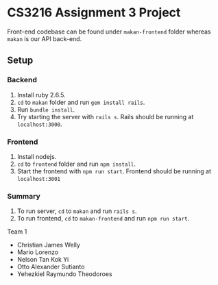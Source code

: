 # CS3216 Assignment 3 Project

Front-end codebase can be found under `makan-frontend` folder whereas `makan` is our API back-end.

## Setup

### Backend

1. Install ruby 2.6.5.
2. `cd` to `makan` folder and run `gem install rails`.
3. Run `bundle install`.
4. Try starting the server with `rails s`. Rails should be running at `localhost:3000`.

### Frontend

1. Install nodejs.
2. `cd` to `frontend` folder and run `npm install`.
3. Start the frontend with `npm run start`. Frontend should be running at `localhost:3001`

### Summary

1. To run server, `cd` to `makan` and run `rails s`.
2. To run frontend, `cd` to `makan-frontend` and run `npm run start`.

Team 1
- Christian James Welly
- Mario Lorenzo
- Nelson Tan Kok Yi
- Otto Alexander Sutianto
- Yehezkiel Raymundo Theodoroes
